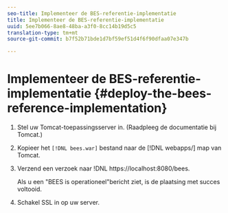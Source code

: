 ```yaml
---
seo-title: Implementeer de BES-referentie-implementatie
title: Implementeer de BES-referentie-implementatie
uuid: 5ee7b066-8ae8-48ba-a3f0-8cc14b19d5c5
translation-type: tm+mt
source-git-commit: b7f52b71bde1d7bf59ef51d4f6f90dfaa07e347b

---
```



# Implementeer de BES-referentie-implementatie {#deploy-the-bees-reference-implementation}

1. Stel uw Tomcat-toepassingsserver in. (Raadpleeg de documentatie bij Tomcat.)
1. Kopieer het `[!DNL bees.war]` bestand naar de [!DNL webapps/] map van Tomcat.
1. Verzend een verzoek naar !DNL https://localhost:8080/bees.

   Als u een &quot;BEES is operationeel&quot;bericht ziet, is de plaatsing met succes voltooid.
1. Schakel SSL in op uw server.
